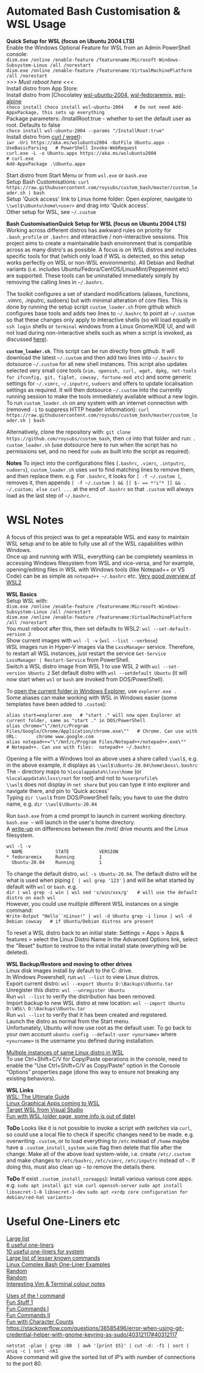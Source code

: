 # Automated Bash Customisation & WSL Usage

**Quick Setup for WSL (focus on Ubuntu 2004 LTS)**  
Enable the Windows Optional Feature for WSL from an Admin PowerShell console:  
`dism.exe /online /enable-feature /featurename:Microsoft-Windows-Subsystem-Linux /all /norestart`  
`dism.exe /online /enable-feature /featurename:VirtualMachinePlatform /all /norestart`  
*>>> Must reboot here <<<*  
Install distro from App Store:  
Install distro from [Chocolatey [wsl-ubuntu-2004](https://chocolatey.org/packages/wsl-ubuntu-2004), [wsl-fedoraremix](https://chocolatey.org/packages/wsl-fedoraremix), [wsl-alpine](https://chocolatey.org/packages/wsl-alpine)  
`choco install choco install wsl-ubuntu-2004    # Do not need Add-AppxPackage, this sets up everything`  
Package parameters:   /InstallRoot:true - whether to set the default user as root. Defaults to false  
`choco install wsl-ubuntu-2004 --params "/InstallRoot:true"`  
Install distro from [curl / wget](https://docs.microsoft.com/en-us/windows/wsl/install-manual)):  
`iwr -Uri https://aka.ms/wslubuntu2004 -OutFile Ubuntu.appx -UseBasicParsing   # PowerShell Invoke-WebRequest`  
`curl.exe -L -o Ubuntu.appx https://aka.ms/wslubuntu2004                       # curl.exe`  
`Add-AppxPackage .\Ubuntu.appx`  

Start distro from Start Menu or from `wsl.exe` or `bash.exe`  
Setup Bash Customisations: `curl https://raw.githubusercontent.com/roysubs/custom_bash/master/custom_loader.sh | bash`  
Setup 'Quick access' link to Linux home folder: Open explorer, navigate to `\\wsl$\Ubuntu\home\<user>` and drag into 'Quick access'.  
Other setup for WSL, see `~/.custom`  

**Bash CustomisationQuick Setup for WSL (focus on Ubuntu 2004 LTS)**  
Working across different distros has awkward rules on priority for `.bash_profile` or `.bashrc` and interactive / non-interactive sessions. This project aims to create a maintainable bash environment that is compatible across as many distro's as possible. A focus is on WSL distros and includes specific tools for that (which only load if WSL is detected, so this setup works perfectly on WSL or non-WSL environments). All Debian and Redhat variants (i.e. includes Ubuntu/Fedora/CentOS/LinuxMint/Peppermint etc) are supported. These tools can be uninstalled immediately simply by removing the calling lines in `~/.bashrc`.

The toolkit configures a set of standard modifications (aliases, functions, .vimrc, .inputrc, sudoers) but with minimal alteration of core files. This is done by running the setup script `custom_loader.sh` from github which configures base tools and adds two lines to `~/.bashrc` to point at `~/.custom` so that these changes only apply to interactive shells (so will load equally in `ssh login` shells or `terminal` windows from a Linux Gnome/KDE UI, and will not load during non-interactive shells such as when a script is invoked, as discussed [here](https://askubuntu.com/questions/1293474/which-bash-profile-file-should-i-use-for-each-scenario/1293679#1293679)).

**`custom_loader.sh`**. This script can be run directly from github. It will download the latest `~/.custom` and then add two lines into `~/.bashrc` to dotsource `~/.custom` for all new shell instances. This script also updates selected very small core tools (`vim, openssh, curl, wget, dpkg, net-tools for ifconfig, git, figlet, cowsay, fortune-mod etc`) and some generic settings for `~/.vimrc`, `~/.inputrc`, `sudoers` and offers to update localisation settings as required. It will then dotsource `~/.custom` into the currently running session to make the tools immediately available without a new login. To run `custom_loader.sh` on any system with an internet connection with (removed `-i` to suppress HTTP header information):
`curl https://raw.githubusercontent.com/roysubs/custom_bash/master/custom_loader.sh | bash`

Alternatively, clone the repository with: `git clone https://github.com/roysubs/custom_bash`, then `cd` into that folder and run: `. custom_loader.sh` (use dotsource here to run when the script has no permissions set, and no need for `sudo` as built into the script as required).

**Notes** To inject into the configurations files (`.bashrc`, `.vimrc`, `.intputrc`, `sudoers`), `custom_loader.sh` uses `sed` to find matching lines to remove them, and then replace them. e.g. For `.bashrc`, it looks for `[ -f ~/.custom ]`, removes it, then appends `[ -f ~/.custom ] && [[ $- == *"i"* ]] && . ~/.custom; else curl ...` at the end of `.bashrc` so that `.custom` will always load as the last step of  `~/.bashrc`.

# WSL Notes
A focus of this project was to get a repeatable WSL and easy to maintain WSL setup and to be able to fully use all of the WSL capabilities within Windows.  
Once up and running with WSL, everything can be completely seamless in accessing Windows filesystem from WSL and vice-versa, and for example, opening/editing files in WSL with Windows tools (like Notepad++ or VS Code) can be as simple as `notepad++ ~/.bashrc` etc.
[Very good overview of WSL2](https://www.sitepoint.com/wsl2/)

**WSL Basics**  
Setup WSL with:  
`dism.exe /online /enable-feature /featurename:Microsoft-Windows-Subsystem-Linux /all /norestart`  
`dism.exe /online /enable-feature /featurename:VirtualMachinePlatform /all /norestart`  
You must reboot after this, then set defaults to WSL2: `wsl --set-default-version 2`  
Show current images with `wsl -l -v` (`wsl --list --verbose`)  
WSL images run in Hyper-V images via the `LxssManager` service. Therefore, to restart all WSL instances, just restart the service `Get-Service LxssManager | Restart-Service` from PowerShell.  
Switch a WSL distro image from WSL 1 to use WSL 2 with `wsl --set-version Ubuntu 2`
Set default distro with `wsl --setdefault Ubuntu` (it will now start when `wsl` or `bash` are invoked from DOS/PowerShell).  
  
To [open the current folder in Windows Explorer](https://superuser.com/questions/1338991/how-to-open-windows-explorer-from-current-working-directory-of-wsl-shell#1385493), use `explorer.exe .`  
Some aliases can make working with WSL in Windows easier (some templates have been added to `.custom`):  
```
alias start=explorer.exe   # "start ." will now open Explorer at current folder, same as "start ." in DOS/PowerShell
alias chrome="\"/mnt/c/Program Files/Google/Chrome/Application/chrome.exe\""   # Chrome. Can use with URL:       chrome www.google.com
alias notepad++="\"/mnt/c/Program Files/Notepad++/notepad++.exe\""             # Notepad++. Can use with files:  notepad++ ~/.bashrc
```  
  
Opening a file with a Windows tool as above uses a share called `\\wsl$`, e.g. in the above example, it displays as `\\wsl$\Ubuntu-20.04\home\boss\.bashrc`  
The `~` directory maps to `%localappdata%\lxss\home` (or `%localappdata%\lxss\root` for root) and not to `%userprofile%`  
`\\wsl$` does not display in `net share` but you can type it into explorer and navigate there, and pin to 'Quick access'  
Typing `dir \\wsl$` from DOS/PowerShell fails; you have to use the distro name, e.g. `dir \\wsl$\Ubuntu-20.04`  

Run `bash.exe` from a cmd prompt to launch in current working directory. `bash.exe ~` will launch in the user's home directory.  
A [write-up](https://github.com/microsoft/WSL/issues/87#issuecomment-214567251) on differences between the /mnt/ drive mounts and the Linux filesystem.  
```  
wsl -l -v
  NAME            STATE           VERSION
* fedoraremix     Running         1
  Ubuntu-20.04    Running         1
```
To change the default distro, `wsl -s Ubuntu-20.04`. The default distro will be what is used when piping ( ` | wsl grep '123'` ) and will be what started by default with `wsl` or `bash`.  e.g.  
    `dir | wsl grep -i win | wsl sed 's/win/xxx/g'   # will use the default distro on each wsl`  
However, you could use multiple different WSL instances on a single command:  
    `Write-Output "Hello``nLinux!" | wsl -d Ubuntu grep -i linux | wsl -d Debian cowsay   # if Ubuntu/Debian distros are present`  
 
To reset a WSL distro back to an initial state: Settings > Apps > Apps & features > select the Linux Distro Name
In the Advanced Options link, select the "Reset" button to restroe to the initial install state (everything will be deleted).

**WSL Backup/Restore and moving to other drives**  
Linux disk images install by default to the C: drive.  
In Windows Powershell, run `wsl --list` to view Linux distros.  
Export current distro: `wsl --export Ubuntu D:\Backups\Ubuntu.tar`  
Unregister this distro: `wsl --unregister Ubuntu`  
Run `wsl --list` to verify the distribution has been removed.  
Import backup to new WSL distro at new location: `wsl --import Ubuntu D:\WSL\ D:\Backups\Ubuntu.tar`  
Run `wsl --list` to verify that it has been created and registered.  
Launch the distro as normal from the Start menu.  
Unfortunately, Ubuntu will now use root as the default user. To go back to your own account `ubuntu config --default-user <yourname>` where `<yourname>` is the username you defined during installation.  

[Multiple instances of same Linux distro in WSL](https://medium.com/swlh/why-you-should-use-multiple-instances-of-same-linux-distro-on-wsl-windows-10-f6f140f8ed88)  
To use Ctrl+Shift+C/V for Copy/Paste operations in the console, need to enable the "Use Ctrl+Shift+C/V as Copy/Paste" option in the Console “Options” properties page (done this way to ensure not breaking any existing behaviors).

**WSL Links**  
[WSL: The Ultimate Guide](https://adamtheautomator.com/windows-subsystem-for-linux/)  
[Linux Graphical Apps coming to WSL](https://www.zdnet.com/article/linux-graphical-apps-coming-to-windows-subsystem-for-linux/)  
[Target WSL from Visual Studio](https://devblogs.microsoft.com/cppblog/targeting-windows-subsystem-for-linux-from-visual-studio/)  
[Fun with WSL (older page, some info is out of date)](https://blogs.windows.com/windowsdeveloper/2016/07/22/fun-with-the-windows-subsystem-for-linux/)  

**ToDo** Looks like it is not possible to invoke a script *with switches* via `curl`, so could use a local file to check if specific changes need to be made. e.g. overwriting `.custom`, or to load everything to `/etc` instead of `/home` maybe have a `.custom_install_system_wide` flag then delete that file after the change. Make all of the above load system-wide, i.e. create `/etc/.custom` and make changes to `/etc/bashrc`, `/etc/vimrc`, `/etc/inputrc` instead of `~`. If doing this, must also clean up `~` to remove the details there.

**ToDo** If exist `.custom_install_coreapps`): Install various various core apps. e.g.
`sudo apt install git vim curl openssh-server`
`sudo apt install libsecret-1-0 libsecret-1-dev`
`sudo apt <xrdp core configuration for debian/red-hat variants>`

# Useful One-Liners etc
[Large list](https://onceupon.github.io/Bash-Oneliner/)  
[6 useful one-liners](https://www.thegeekstuff.com/2010/09/linux-one-liners/)  
[10 useful one-liners for system](https://www.reddit.com/r/sysadmin/comments/31oucc/10_useful_linux_oneliners_for_system/)  
[Large list of lesser known commands](https://www.tecmint.com/51-useful-lesser-known-commands-for-linux-users/)  
[Linux Complex Bash One-Liner Examples](https://linuxconfig.org/linux-complex-bash-one-liner-examples)  
[Random](https://angrysysadmins.tech/index.php/2019/04/bailey/useful-bash-one-liners/)  
[Random](https://colinpaice.blog/2021/01/21/useful-linux-commands/)  
[Interesting Vim & Terminal colour notes](https://medium.com/@gillicarmon/create-color-scheme-for-vim-335e842e29ea)  

[Uses of the ! command](https://www.tecmint.com/mysterious-uses-of-symbol-or-operator-in-linux-commands/)  
[Fun Stuff 1](https://www.tecmint.com/cool-linux-commandline-tools-for-terminal/)  
[Fun Commands I](https://www.tecmint.com/20-funny-commands-of-linux-or-linux-is-fun-in-terminal/)  
[Fun Commands II](https://www.tecmint.com/linux-funny-commands/)  
[Fun with Character Counts](https://www.tecmint.com/play-with-word-and-character-counts-in-linux/)  
https://stackoverflow.com/questions/36585496/error-when-using-git-credential-helper-with-gnome-keyring-as-sudo/40312117#40312117  

`netstat -plan | grep :80  | awk '{print $5}' | cut -d: -f1 | sort | uniq -c | sort -nk1`  
Above command will give the sorted list of IP’s with number of connections to the port 80.
